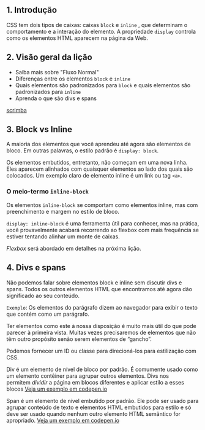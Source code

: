 ## 1. Introdução

CSS tem dois tipos de caixas: caixas `block` e `inline` , que determinam o comportamento e a interação do elemento. A propriedade `display` controla como os elementos HTML aparecem na página da Web.

## 2. Visão geral da lição

<div>
  <ul>
    <li>
      Saiba mais sobre "Fluxo Normal"
    </li>
    <li>
      Diferenças entre os elementos <code>block</code> e <code>inline</code>
    </li>
    <li>
      Quais elementos são padronizados para <code>block</code> e quais elementos são padronizados para <code>inline</code>
    </li>
    <li>
      Aprenda o que são divs e spans
    </li>
  </ul>
</div>

[scrimba](https://scrimba.com/)

## 3. Block vs Inline

A maioria dos elementos que você aprendeu até agora são elementos de bloco. Em outras palavras, o estilo padrão é `display: block`.

Os elementos embutidos, entretanto, não começam em uma nova linha. Eles aparecem alinhados com quaisquer elementos ao lado dos quais são colocados. Um exemplo claro de elemento inline é um link ou tag `<a>`.

### O meio-termo `inline-block`

Os elementos `inline-block` se comportam como elementos inline, mas com preenchimento e margem no estilo de bloco.

`display: inline-block` é uma ferramenta útil para conhecer, mas na prática, você provavelmente acabará recorrendo ao flexbox com mais frequência se estiver tentando alinhar um monte de caixas.

*Flexbox* será abordado em detalhes na próxima lição.

## 4. Divs e spans

Não podemos falar sobre elementos block e inline sem discutir divs e spans. Todos os outros elementos HTML que encontramos até agora dão significado ao seu conteúdo.

`Exemplo`: Os elementos do parágrafo dizem ao navegador para exibir o texto que contém como um parágrafo.

Ter elementos como este à nossa disposição é muito mais útil do que pode parecer à primeira vista. Muitas vezes precisaremos de elementos que não têm outro propósito senão serem elementos de “gancho”.

Podemos fornecer um ID ou classe para direcioná-los para estilização com CSS.

Div é um elemento de nível de bloco por padrão. É comumente usado como um elemento contêiner para agrupar outros elementos. Divs nos permitem _dividir_ a página em blocos diferentes e aplicar estilo a esses blocos [Veja um exemplo em codepen.io](https://codepen.io/TheOdinProjectExamples/pen/KKXXbwR)

Span é um elemento de nível embutido por padrão. Ele pode ser usado para agrupar conteúdo de texto e elementos HTML embutidos para estilo e só deve ser usado quando nenhum outro elemento HTML semântico for apropriado. [Veja um exemplo em codepen.io](https://codepen.io/TheOdinProjectExamples/pen/abLLPor)
